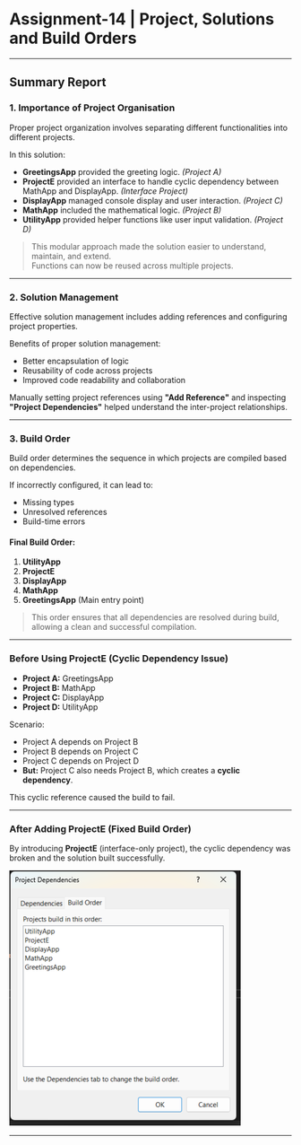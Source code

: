 # Assignment-14 | Project, Solutions and Build Orders

---

## Summary Report

### 1. Importance of Project Organisation

Proper project organization involves separating different functionalities into different projects.

In this solution:

- **GreetingsApp** provided the greeting logic. *(Project A)*
- **ProjectE** provided an interface to handle cyclic dependency between MathApp and DisplayApp. *(Interface Project)*
- **DisplayApp** managed console display and user interaction. *(Project C)*
- **MathApp** included the mathematical logic. *(Project B)*
- **UtilityApp** provided helper functions like user input validation. *(Project D)*

>  This modular approach made the solution easier to understand, maintain, and extend.  
>  Functions can now be reused across multiple projects.

---

### 2. Solution Management

Effective solution management includes adding references and configuring project properties.

Benefits of proper solution management:

-  Better encapsulation of logic
-  Reusability of code across projects
-  Improved code readability and collaboration

Manually setting project references using **"Add Reference"** and inspecting **"Project Dependencies"** helped understand the inter-project relationships.

---

### 3. Build Order

Build order determines the sequence in which projects are compiled based on dependencies.

If incorrectly configured, it can lead to:

-  Missing types  
-  Unresolved references  
-  Build-time errors

####  Final Build Order:

1. **UtilityApp**  
2. **ProjectE**  
3. **DisplayApp**  
4. **MathApp**  
5. **GreetingsApp** (Main entry point)

>  This order ensures that all dependencies are resolved during build, allowing a clean and successful compilation.

---

###  Before Using ProjectE (Cyclic Dependency Issue)

- **Project A:** GreetingsApp  
- **Project B:** MathApp  
- **Project C:** DisplayApp  
- **Project D:** UtilityApp  

Scenario:

- Project A depends on Project B  
- Project B depends on Project C  
- Project C depends on Project D  
- **But:** Project C also needs Project B, which creates a **cyclic dependency**.

 This cyclic reference caused the build to fail.

---

###  After Adding ProjectE (Fixed Build Order)

By introducing **ProjectE** (interface-only project), the cyclic dependency was broken and the solution built successfully.

![Build Order After Handling Dependencies](BuildOrder.png)

---

